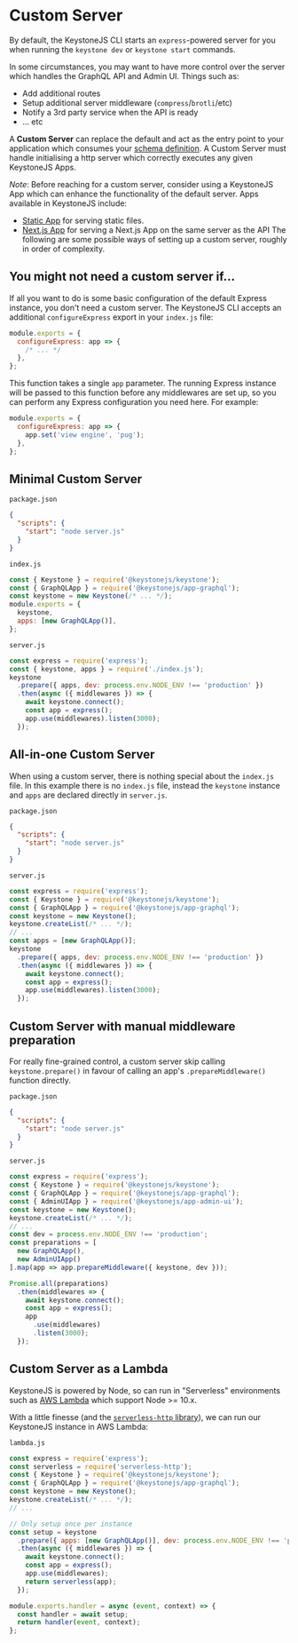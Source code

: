 <!--[meta]
section: guides
title: Custom Server
subSection: advanced
[meta]-->

# Custom Server

By default, the KeystoneJS CLI starts an `express`-powered server for you when
running the `keystone dev` or `keystone start` commands.

In some circumstances, you may want to have more control over the server which
handles the GraphQL API and Admin UI. Things such as:

- Add additional routes
- Setup additional server middleware (`compress`/`brotli`/etc)
- Notify a 3rd party service when the API is ready
- ... etc

A **Custom Server** can replace the default and act as the entry point to your
application which consumes your [schema definition](/guides/schema). A Custom
Server must handle initialising a http server which correctly executes any given KeystoneJS Apps.

_Note_: Before reaching for a custom server, consider using a KeystoneJS
App which can enhance the functionality of the default server. Apps
available in KeystoneJS include:

- [Static App](../../keystonejs/app-static) for serving static files.
- [Next.js App](../../keystonejs/app-next) for serving a Next.js App on the same server as the API
  The following are some possible ways of setting up a custom server, roughly in
  order of complexity.

## You might not need a custom server if...

If all you want to do is some basic configuration of the default Express instance, you don't need a
custom server. The KeystoneJS CLI accepts an additional `configureExpress` export in your `index.js` file:

```javascript
module.exports = {
  configureExpress: app => {
    /* ... */
  },
};
```

This function takes a single `app` parameter. The running Express instance will be passed to this function
before any middlewares are set up, so you can perform any Express configuration you need here. For example:

```javascript
module.exports = {
  configureExpress: app => {
    app.set('view engine', 'pug');
  },
};
```

## Minimal Custom Server

`package.json`

```json
{
  "scripts": {
    "start": "node server.js"
  }
}
```

`index.js`

```javascript
const { Keystone } = require('@keystonejs/keystone');
const { GraphQLApp } = require('@keystonejs/app-graphql');
const keystone = new Keystone(/* ... */);
module.exports = {
  keystone,
  apps: [new GraphQLApp()],
};
```

`server.js`

```javascript
const express = require('express');
const { keystone, apps } = require('./index.js');
keystone
  .prepare({ apps, dev: process.env.NODE_ENV !== 'production' })
  .then(async ({ middlewares }) => {
    await keystone.connect();
    const app = express();
    app.use(middlewares).listen(3000);
  });
```

## All-in-one Custom Server

When using a custom server, there is nothing special about the `index.js` file.
In this example there is no `index.js` file, instead the `keystone` instance and
`apps` are declared directly in `server.js`.

`package.json`

```json
{
  "scripts": {
    "start": "node server.js"
  }
}
```

`server.js`

```javascript
const express = require('express');
const { Keystone } = require('@keystonejs/keystone');
const { GraphQLApp } = require('@keystonejs/app-graphql');
const keystone = new Keystone();
keystone.createList(/* ... */);
// ...
const apps = [new GraphQLApp()];
keystone
  .prepare({ apps, dev: process.env.NODE_ENV !== 'production' })
  .then(async ({ middlewares }) => {
    await keystone.connect();
    const app = express();
    app.use(middlewares).listen(3000);
  });
```

## Custom Server with manual middleware preparation

For really fine-grained control, a custom server skip calling
`keystone.prepare()` in favour of calling an app's `.prepareMiddleware()`
function directly.

`package.json`

```json
{
  "scripts": {
    "start": "node server.js"
  }
}
```

`server.js`

```javascript
const express = require('express');
const { Keystone } = require('@keystonejs/keystone');
const { GraphQLApp } = require('@keystonejs/app-graphql');
const { AdminUIApp } = require('@keystonejs/app-admin-ui');
const keystone = new Keystone();
keystone.createList(/* ... */);
// ...
const dev = process.env.NODE_ENV !== 'production';
const preparations = [
  new GraphQLApp(),
  new AdminUIApp()
].map(app => app.prepareMiddleware({ keystone, dev }));

Promise.all(preparations)
  .then(middlewares => {
    await keystone.connect();
    const app = express();
    app
      .use(middlewares)
      .listen(3000);
  });
```

## Custom Server as a Lambda

KeystoneJS is powered by Node, so can run in "Serverless" environments such as
[AWS Lambda](https://docs.aws.amazon.com/lambda/latest/dg/welcome.html) which
support Node >= 10.x.

With a little finesse (and the [`serverless-http`
library](https://github.com/dougmoscrop/serverless-http)), we can run our
KeystoneJS instance in AWS Lambda:

`lambda.js`

```javascript
const express = require('express');
const serverless = require('serverless-http');
const { Keystone } = require('@keystonejs/keystone');
const { GraphQLApp } = require('@keystonejs/app-graphql');
const keystone = new Keystone();
keystone.createList(/* ... */);
// ...

// Only setup once per instance
const setup = keystone
  .prepare({ apps: [new GraphQLApp()], dev: process.env.NODE_ENV !== 'production' })
  .then(async ({ middlewares }) => {
    await keystone.connect();
    const app = express();
    app.use(middlewares);
    return serverless(app);
  });

module.exports.handler = async (event, context) => {
  const handler = await setup;
  return handler(event, context);
};
```
